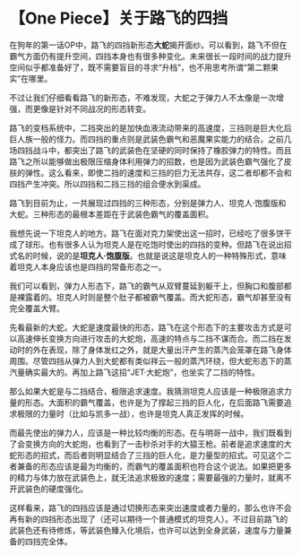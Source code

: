 # 【One Piece】关于路飞的四挡

​	在狗年的第一话OP中，路飞的四挡新形态**大蛇**揭开面纱。可以看到，路飞不但在霸气方面仍有提升空间，四挡本身也有很多种变化。未来很长一段时间的战力提升空间似乎都准备好了，既不需要盲目的寻求“升档”，也不用思考所谓“第二颗果实”在哪里。

​	不过让我们仔细看看路飞的新形态，不难发现，大蛇之于弹力人不太像是一次增强，而更像是针对不同战况的形态转变。

​	路飞的变档系统中，二挡突出的是加快血液流动带来的高速度，三挡则是巨大化后巨人族一般的怪力。而四挡的重点则是武装色霸气和恶魔果实能力的结合。之前几场四挡战斗中，都突出了路飞的武装色在坚硬的同时保持了橡胶弹力的特性。而且路飞之所以能够做出极限压缩身体利用弹力的招数，也是因为武装色霸气强化了皮肤的弹性。这么看来，即使二挡的速度和三挡的巨力无法共存，这二者却都不会和四挡产生冲突。所以四挡和二挡三挡的组合便水到渠成。

​	路飞到目前为止，一共展现过四挡的三种形态，分别是弹力人、坦克人·饱腹版和大蛇。三种形态的最根本差距在于武装色霸气的覆盖面积。

​	我想先说一下坦克人的地方。路飞在面对克力架使出这一招时，已经吃了很多饼干成了球形。也有很多人认为坦克人是在吃饱时使出的四挡的变种。但路飞在说出招式名的时候，说的是**坦克人·饱腹版**。也就是说这是坦克人的一种特殊形式，意味着坦克人本身应该也是四挡的常备形态之一。

​	我们可以看到，弹力人形态下，路飞的霸气从双臂蔓延到躯干上，但胸口和腹部都是裸露着的。坦克人时则是整个肚子都被霸气覆盖。而大蛇形态，霸气却甚至没有完全覆盖大臂。

​	先看最新的大蛇。大蛇是速度最快的形态，路飞在这个形态下的主要攻击方式是可以高速伸长变换方向进行攻击的大蛇炮，高速的特点与二挡不谋而合。而二挡在发动时的外在表现，除了身体发红之外，就是大量出汗产生的蒸汽会笼罩在路飞身体周围。尽管四挡从弹力人到大蛇都有类似祥云一般的蒸汽环绕，但大蛇形态下的蒸汽量确实最大的。再加上路飞这招“JET·大蛇炮”，也坐实了二挡的特性。

​	那么如果大蛇是与二挡结合，极限追求速度。我猜测坦克人应该是一种极限追求力量的形态。大面积的霸气覆盖，也许是为了撑起三挡的巨人化，在后面路飞需要追求极限的力量时（比如与凯多一战），也许是坦克人真正发挥的时候。

​	而最先使出的弹力人，应该是一种比较均衡的形态。在与明哥一战中，我们既看到了会变换方向的大蛇炮，也看到了一击秒杀对手的大猿王枪。前者是追求速度的大蛇形态的招式，而后者则明显结合了三挡的巨人化，是力量型的招式。可见这个二者兼备的形态应该是最为均衡的，而霸气的覆盖面积也符合这个说法。如果把更多的精力与体力放在武装色上，就无法追求极致的速度；需要最强的力量时，就离不开武装色的硬度强化。

​	这样看来，路飞的四挡应该是通过切换形态来突出速度或者力量的，那么也许不会再有新的四挡形态出现了（还可以期待一个普通模式的坦克人）。不过目前路飞的武装色还有待修炼，等武装色臻入化境后，也许可以达到全身武装，速度与力量兼备的四挡完全体。
